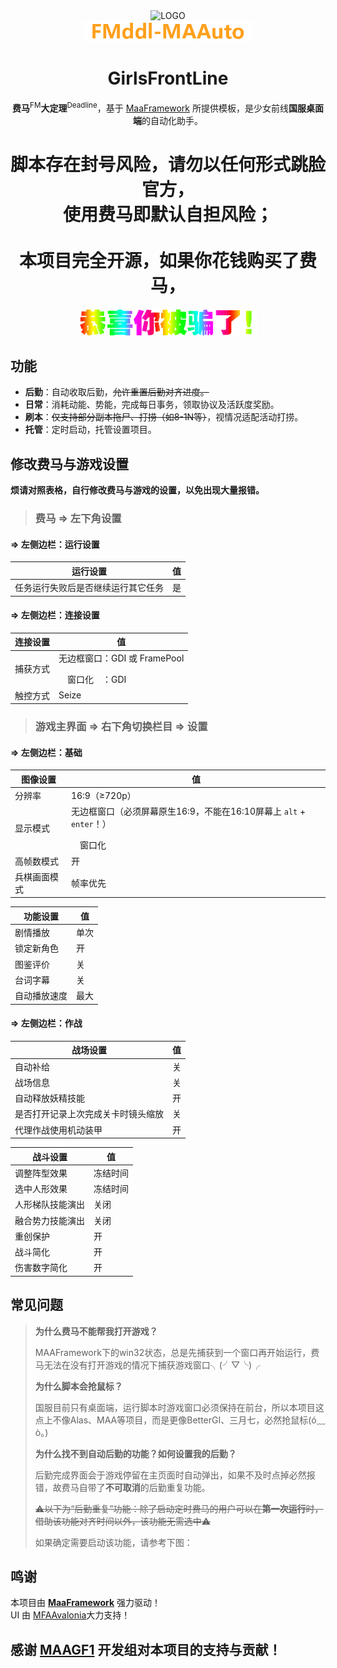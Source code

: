 <!-- markdownlint-disable MD033 MD041 -->
<div align="center">
  <img alt="LOGO" src="./assets/images/logo/FMddl-logo_1280×1280.png" width="256" height="256" />
<br>
<img alt="Name" src="./assets/images/Name.png" width="270" height="33" />

# GirlsFrontLine

**费马**<sup>FM</sup>**大定理**<sup>Deadline</sup>，基于 [MaaFramework](https://github.com/MaaXYZ/MaaFramework) 所提供模板，是少女前线**国服桌面端**的自动化助手。

# 脚本存在封号风险，请勿以任何形式跳脸官方，<br>使用费马即默认自担风险；<br><br>本项目完全开源，如果你花钱购买了费马，
<img alt="YOUARETREATED" src="./assets/images/youaretreated.gif" width="284" height="43" />

</div>

## 功能

- **后勤**：自动收取后勤，~~允许重置后勤对齐进度。~~
- **日常**：消耗动能、势能，完成每日事务，领取协议及活跃度奖励。
- **刷本**：~~仅支持部分副本拖尸、打捞（如8-1N等）~~，视情况适配活动打捞。
- **托管**：定时启动，托管设置项目。

## 修改费马与游戏设置

**烦请对照表格，自行修改费马与游戏的设置，以免出现大量报错。**

> ### 费马 => 左下角设置

#### => 左侧边栏：运行设置

| 运行设置                            | 值   |
| ----------------------------------- | ---- |
| 任务运行失败后是否继续运行其它任务    | 是 |

#### => 左侧边栏：连接设置

| 连接设置                            | 值   |
| ----------------------------------- | ---- |
| 捕获方式                             | 无边框窗口：GDI 或 FramePool</p>　窗口化　：GDI |
| 触控方式                             |  Seize  |

> ### 游戏主界面 => 右下角切换栏目 => 设置

#### => 左侧边栏：基础

| 图像设置                            | 值   |
| ----------------------------------- | ---- |
| 分辨率                               | 16:9（≥720p） |
| 显示模式                             | 无边框窗口（必须屏幕原生16:9，不能在16:10屏幕上 ```alt``` + ```enter```！）</p>　窗口化 |
| 高帧数模式                           | 开 |
| 兵棋画面模式                         | 帧率优先 |

| 功能设置                            | 值   |
| ----------------------------------- | ---- |
| 剧情播放                            | 单次 |
| 锁定新角色                          | 开 |
| 图鉴评价                            | 关 |
| 台词字幕                            | 关 |
| 自动播放速度                        | 最大 |

#### => 左侧边栏：作战

| 战场设置                            | 值   |
| ----------------------------------- | ---- |
| 自动补给                            | 关 |
| 战场信息                            | 关 |
| 自动释放妖精技能                     | 开 |
| 是否打开记录上次完成关卡时镜头缩放    | 关 |
| 代理作战使用机动装甲                 | 开 |

| 战斗设置                            | 值   |
| ----------------------------------- | ---- |
| 调整阵型效果                        | 冻结时间 |
| 选中人形效果                        | 冻结时间 |
| 人形梯队技能演出                    | 关闭 |
| 融合势力技能演出                    | 关闭 |
| 重创保护                            | 开 |
| 战斗简化                            | 开 |
| 伤害数字简化                        | 开 |

## 常见问题

> **为什么费马不能帮我打开游戏？**<p>
MAAFramework下的win32状态，总是先捕获到一个窗口再开始运行，费马无法在没有打开游戏的情况下捕获游戏窗口╮(╯▽╰)╭</p>
> **为什么脚本会抢鼠标？**<p>
国服目前只有桌面端，运行脚本时游戏窗口必须保持在前台，所以本项目这点上不像Alas、MAA等项目，而是更像BetterGI、三月七，必然抢鼠标(ó﹏ò｡)</p>
> **为什么找不到自动后勤的功能？如何设置我的后勤？**<p>
后勤完成界面会于游戏停留在主页面时自动弹出，如果不及时点掉必然报错，故费马自带了**不可取消**的后勤重复功能。<p>
~~⚠️以下为“后勤重复”功能：除了启动定时费马的用户可以在**第一次运行**时，借助该功能对齐时间以外，该功能无需选中⚠️<p>
如果确定需要启动该功能，请参考下图：~~</p>

## 鸣谢

本项目由 **[MaaFramework](https://github.com/MaaXYZ/MaaFramework)** 强力驱动！  
UI 由 [MFAAvalonia](https://github.com/SweetSmellFox/MFAAvalonia)大力支持！

## 感谢 **[MAAGF1](https://github.com/LeonNagant/MaaGF1_Test)** 开发组对本项目的支持与贡献！
